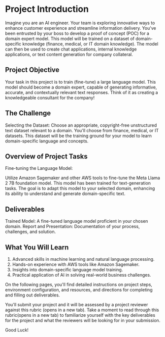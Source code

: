 # Project Introduction
Imagine you are an AI engineer. Your team is exploring innovative ways to enhance customer experience and streamline information delivery. You've been entrusted by your boss to develop a proof of concept (POC) for a domain expert model. This model will be trained on a dataset of domain-specific knowledge (finance, medical, or IT domain knowledge). The model can then be used to create chat applications, internal knowledge applications, or text content generation for company collateral.

## Project Objective

Your task in this project is to train (fine-tune) a large language model. This model should become a domain expert, capable of generating informative, accurate, and contextually relevant text responses. Think of it as creating a knowledgeable consultant for the company!

## The Challenge

Selecting the Dataset: Choose an appropriate, copyright-free unstructured text dataset relevant to a domain. You'll choose from finance, medical, or IT datasets. This dataset will be the training ground for your model to learn domain-specific language and concepts.

## Overview of Project Tasks

Fine-tuning the Language Model:

Utilize Amazon Sagemaker and other AWS tools to fine-tune the Meta Llama 2 7B foundation model. This model has been trained for text-generation tasks. The goal is to adapt this model to your selected domain, enhancing its ability to understand and generate domain-specific text.

## Deliverables

Trained Model: A fine-tuned language model proficient in your chosen domain.
Report and Presentation: Documentation of your process, challenges, and solution.

## What You Will Learn

1. Advanced skills in machine learning and natural language processing.
2. Hands-on experience with AWS tools like Amazon Sagemaker.
3. Insights into domain-specific language model training.
4. Practical application of AI in solving real-world business challenges.

On the following pages, you'll find detailed instructions on project steps, environment configuration, and resources, and directions for completing and filling out deliverables.

You'll submit your project and it will be assessed by a project reviewer against this rubric (opens in a new tab). Take a moment to read through this rubric(opens in a new tab) to familiarize yourself with the key deliverables for the project and what the reviewers will be looking for in your submission.

Good Luck!